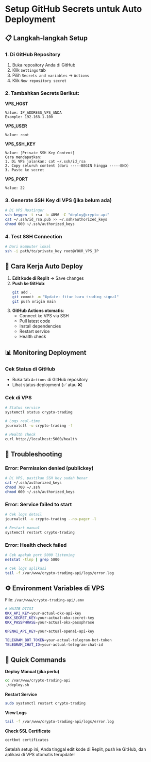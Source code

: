# Setup GitHub Secrets untuk Auto Deployment

## 📋 Langkah-langkah Setup

### 1. Di GitHub Repository
1. Buka repository Anda di GitHub
2. Klik `Settings` tab
3. Pilih `Secrets and variables` → `Actions`
4. Klik `New repository secret`

### 2. Tambahkan Secrets Berikut:

**VPS_HOST**
```
Value: IP_ADDRESS_VPS_ANDA
Example: 192.168.1.100
```

**VPS_USER**
```
Value: root
```

**VPS_SSH_KEY**
```
Value: [Private SSH Key Content]
Cara mendapatkan:
1. Di VPS jalankan: cat ~/.ssh/id_rsa
2. Copy seluruh content (dari -----BEGIN hingga -----END)
3. Paste ke secret
```

**VPS_PORT**
```
Value: 22
```

### 3. Generate SSH Key di VPS (jika belum ada)
```bash
# Di VPS Hostinger
ssh-keygen -t rsa -b 4096 -C "deploy@crypto-api"
cat ~/.ssh/id_rsa.pub >> ~/.ssh/authorized_keys
chmod 600 ~/.ssh/authorized_keys
```

### 4. Test SSH Connection
```bash
# Dari komputer lokal
ssh -i path/to/private_key root@YOUR_VPS_IP
```

## 🚀 Cara Kerja Auto Deploy

1. **Edit kode di Replit** → Save changes
2. **Push ke GitHub**:
   ```bash
   git add .
   git commit -m "Update: fitur baru trading signal"
   git push origin main
   ```
3. **GitHub Actions otomatis**:
   - Connect ke VPS via SSH
   - Pull latest code
   - Install dependencies
   - Restart service
   - Health check

## 📊 Monitoring Deployment

### Cek Status di GitHub
- Buka tab `Actions` di GitHub repository
- Lihat status deployment (✅ atau ❌)

### Cek di VPS
```bash
# Status service
systemctl status crypto-trading

# Logs real-time
journalctl -u crypto-trading -f

# Health check
curl http://localhost:5000/health
```

## 🔧 Troubleshooting

### Error: Permission denied (publickey)
```bash
# Di VPS, pastikan SSH key sudah benar
cat ~/.ssh/authorized_keys
chmod 700 ~/.ssh
chmod 600 ~/.ssh/authorized_keys
```

### Error: Service failed to start
```bash
# Cek logs detail
journalctl -u crypto-trading --no-pager -l

# Restart manual
systemctl restart crypto-trading
```

### Error: Health check failed
```bash
# Cek apakah port 5000 listening
netstat -tlnp | grep 5000

# Cek logs aplikasi
tail -f /var/www/crypto-trading-api/logs/error.log
```

## ⚙️ Environment Variables di VPS

File: `/var/www/crypto-trading-api/.env`
```bash
# WAJIB DIISI
OKX_API_KEY=your-actual-okx-api-key
OKX_SECRET_KEY=your-actual-okx-secret-key  
OKX_PASSPHRASE=your-actual-okx-passphrase

OPENAI_API_KEY=your-actual-openai-api-key

TELEGRAM_BOT_TOKEN=your-actual-telegram-bot-token
TELEGRAM_CHAT_ID=your-actual-telegram-chat-id
```

## 🎯 Quick Commands

**Deploy Manual (jika perlu)**
```bash
cd /var/www/crypto-trading-api
./deploy.sh
```

**Restart Service**
```bash
sudo systemctl restart crypto-trading
```

**View Logs**
```bash
tail -f /var/www/crypto-trading-api/logs/error.log
```

**Check SSL Certificate**
```bash
certbot certificates
```

Setelah setup ini, Anda tinggal edit kode di Replit, push ke GitHub, dan aplikasi di VPS otomatis terupdate!